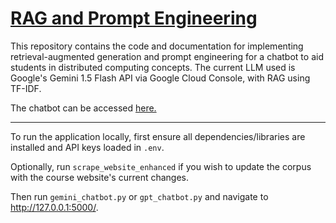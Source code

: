 # [RAG and Prompt Engineering](https://jsz.pythonanywhere.com/)

This repository contains the code and documentation for implementing retrieval-augmented generation and prompt engineering for a chatbot to aid students in distributed computing concepts. The current LLM used is Google's Gemini 1.5 Flash API via Google Cloud Console, with RAG using TF-IDF.

The chatbot can be accessed [here.](https://jsz.pythonanywhere.com/)

---

To run the application locally, first ensure all dependencies/libraries are installed and API keys loaded in `.env`.

Optionally, run `scrape_website_enhanced` if you wish to update the corpus with the course website's current changes.

Then run `gemini_chatbot.py` or `gpt_chatbot.py` and navigate to http://127.0.0.1:5000/.

